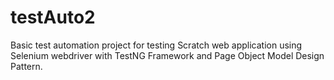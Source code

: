 # testAuto2
Basic test automation project for testing Scratch web application using Selenium webdriver with TestNG Framework and Page Object Model Design Pattern.
